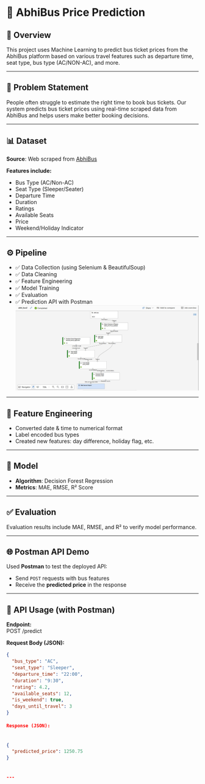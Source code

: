 # 🚌 AbhiBus Price Prediction

## 🧠 Overview
This project uses Machine Learning to predict bus ticket prices from the AbhiBus platform based on various travel features such as departure time, seat type, bus type (AC/NON-AC), and more.

---

## 📌 Problem Statement
People often struggle to estimate the right time to book bus tickets. Our system predicts bus ticket prices using real-time scraped data from AbhiBus and helps users make better booking decisions.

---

## 📊 Dataset
**Source**: Web scraped from [AbhiBus](https://www.abhibus.com/)

**Features include:**
- Bus Type (AC/Non-AC)
- Seat Type (Sleeper/Seater)
- Departure Time
- Duration
- Ratings
- Available Seats
- Price
- Weekend/Holiday Indicator

---

## ⚙️ Pipeline

- ✅ Data Collection (using Selenium & BeautifulSoup)
- ✅ Data Cleaning
- ✅ Feature Engineering
- ✅ Model Training
- ✅ Evaluation
- ✅ Prediction API with Postman
![Pipeline](https://github.com/itbindu/AbiBus-Prediction/blob/main/Images/Pipe_line.jpg)
---

## 🧪 Feature Engineering

- Converted date & time to numerical format
- Label encoded bus types
- Created new features: day difference, holiday flag, etc.

---

## 🤖 Model

- **Algorithm**: Decision Forest Regression
- **Metrics**: MAE, RMSE, R² Score

---

## ✅ Evaluation
Evaluation results include MAE, RMSE, and R² to verify model performance.

---

## 🌐 Postman API Demo
Used **Postman** to test the deployed API:
- Send `POST` requests with bus features
- Receive the **predicted price** in the response

---

## 📡 API Usage (with Postman)

**Endpoint:**  
POST /predict



**Request Body (JSON):**
```json
{
  "bus_type": "AC",
  "seat_type": "Sleeper",
  "departure_time": "22:00",
  "duration": "9:30",
  "rating": 4.2,
  "available_seats": 12,
  "is_weekend": true,
  "days_until_travel": 3
}

Response (JSON):


{
  "predicted_price": 1250.75
}


---


